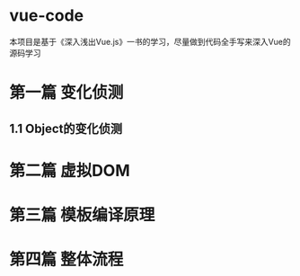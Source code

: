 # vue-code
本项目是基于《深入浅出Vue.js》一书的学习，尽量做到代码全手写来深入Vue的源码学习

# 第一篇 变化侦测
## 1.1 Object的变化侦测

# 第二篇 虚拟DOM
# 第三篇 模板编译原理
# 第四篇 整体流程
